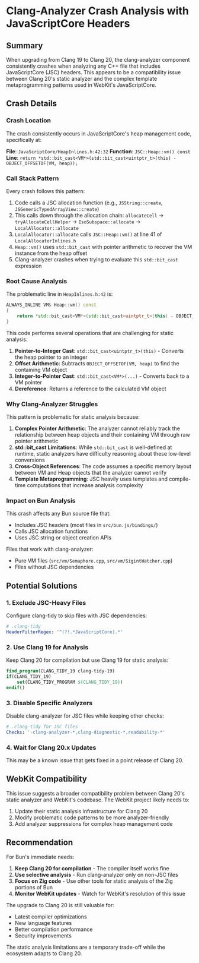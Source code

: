 # Clang-Analyzer Crash Analysis with JavaScriptCore Headers

## Summary

When upgrading from Clang 19 to Clang 20, the clang-analyzer component consistently crashes when analyzing any C++ file that includes JavaScriptCore (JSC) headers. This appears to be a compatibility issue between Clang 20's static analyzer and the complex template metaprogramming patterns used in WebKit's JavaScriptCore.

## Crash Details

### Crash Location
The crash consistently occurs in JavaScriptCore's heap management code, specifically at:

**File**: `JavaScriptCore/HeapInlines.h:42:32`
**Function**: `JSC::Heap::vm() const`
**Line**: `return *std::bit_cast<VM*>(std::bit_cast<uintptr_t>(this) - OBJECT_OFFSETOF(VM, heap));`

### Call Stack Pattern
Every crash follows this pattern:
1. Code calls a JSC allocation function (e.g., `JSString::create`, `JSGenericTypedArrayView::create`)
2. This calls down through the allocation chain: `allocateCell` → `tryAllocateCellHelper` → `IsoSubspace::allocate` → `LocalAllocator::allocate`
3. `LocalAllocator::allocate` calls `JSC::Heap::vm()` at line 41 of `LocalAllocatorInlines.h`
4. `Heap::vm()` uses `std::bit_cast` with pointer arithmetic to recover the VM instance from the heap offset
5. Clang-analyzer crashes when trying to evaluate this `std::bit_cast` expression

### Root Cause Analysis

The problematic line in `HeapInlines.h:42` is:
```cpp
ALWAYS_INLINE VM& Heap::vm() const
{
    return *std::bit_cast<VM*>(std::bit_cast<uintptr_t>(this) - OBJECT_OFFSETOF(VM, heap));
}
```

This code performs several operations that are challenging for static analysis:

1. **Pointer-to-Integer Cast**: `std::bit_cast<uintptr_t>(this)` - Converts the heap pointer to an integer
2. **Offset Arithmetic**: Subtracts `OBJECT_OFFSETOF(VM, heap)` to find the containing VM object
3. **Integer-to-Pointer Cast**: `std::bit_cast<VM*>(...)` - Converts back to a VM pointer
4. **Dereference**: Returns a reference to the calculated VM object

### Why Clang-Analyzer Struggles

This pattern is problematic for static analysis because:

1. **Complex Pointer Arithmetic**: The analyzer cannot reliably track the relationship between heap objects and their containing VM through raw pointer arithmetic
2. **std::bit_cast Limitations**: While `std::bit_cast` is well-defined at runtime, static analyzers have difficulty reasoning about these low-level conversions
3. **Cross-Object References**: The code assumes a specific memory layout between VM and Heap objects that the analyzer cannot verify
4. **Template Metaprogramming**: JSC heavily uses templates and compile-time computations that increase analysis complexity

### Impact on Bun Analysis

This crash affects any Bun source file that:
- Includes JSC headers (most files in `src/bun.js/bindings/`)
- Calls JSC allocation functions
- Uses JSC string or object creation APIs

Files that work with clang-analyzer:
- Pure VM files (`src/vm/Semaphore.cpp`, `src/vm/SigintWatcher.cpp`)
- Files without JSC dependencies

## Potential Solutions

### 1. Exclude JSC-Heavy Files
Configure clang-tidy to skip files with JSC dependencies:
```yaml
# .clang-tidy
HeaderFilterRegex: '^(?!.*JavaScriptCore).*'
```

### 2. Use Clang 19 for Analysis
Keep Clang 20 for compilation but use Clang 19 for static analysis:
```cmake
find_program(CLANG_TIDY_19 clang-tidy-19)
if(CLANG_TIDY_19)
    set(CLANG_TIDY_PROGRAM ${CLANG_TIDY_19})
endif()
```

### 3. Disable Specific Analyzers
Disable clang-analyzer for JSC files while keeping other checks:
```yaml
# .clang-tidy for JSC files
Checks: '-clang-analyzer-*,clang-diagnostic-*,readability-*'
```

### 4. Wait for Clang 20.x Updates
This may be a known issue that gets fixed in a point release of Clang 20.

## WebKit Compatibility

This issue suggests a broader compatibility problem between Clang 20's static analyzer and WebKit's codebase. The WebKit project likely needs to:

1. Update their static analysis infrastructure for Clang 20
2. Modify problematic code patterns to be more analyzer-friendly
3. Add analyzer suppressions for complex heap management code

## Recommendation

For Bun's immediate needs:

1. **Keep Clang 20 for compilation** - The compiler itself works fine
2. **Use selective analysis** - Run clang-analyzer only on non-JSC files
3. **Focus on Zig code** - Use other tools for static analysis of the Zig portions of Bun
4. **Monitor WebKit updates** - Watch for WebKit's resolution of this issue

The upgrade to Clang 20 is still valuable for:
- Latest compiler optimizations
- New language features
- Better compilation performance
- Security improvements

The static analysis limitations are a temporary trade-off while the ecosystem adapts to Clang 20.